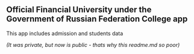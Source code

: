 ## Official Financial University under the Government of Russian Federation College app

This app includes admission and students data

*(It was private, but now is public - thats why this readme.md so poor)*
